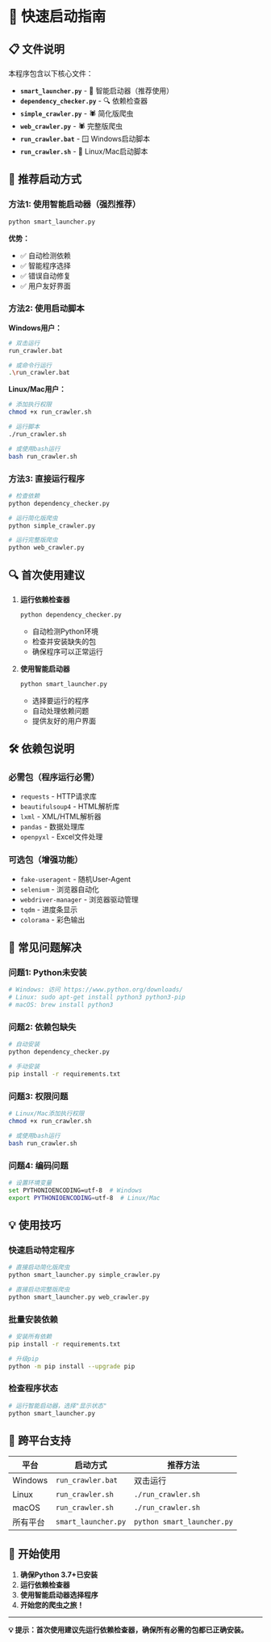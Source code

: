 # 🚀 快速启动指南

## 📋 文件说明

本程序包含以下核心文件：

- **`smart_launcher.py`** - 🎯 智能启动器（推荐使用）
- **`dependency_checker.py`** - 🔍 依赖检查器
- **`simple_crawler.py`** - 🕷️ 简化版爬虫
- **`web_crawler.py`** - 🕷️ 完整版爬虫
- **`run_crawler.bat`** - 🪟 Windows启动脚本
- **`run_crawler.sh`** - 🐧 Linux/Mac启动脚本

## 🎯 推荐启动方式

### 方法1: 使用智能启动器（强烈推荐）

```bash
python smart_launcher.py
```

**优势：**
- ✅ 自动检测依赖
- ✅ 智能程序选择
- ✅ 错误自动修复
- ✅ 用户友好界面

### 方法2: 使用启动脚本

**Windows用户：**
```bash
# 双击运行
run_crawler.bat

# 或命令行运行
.\run_crawler.bat
```

**Linux/Mac用户：**
```bash
# 添加执行权限
chmod +x run_crawler.sh

# 运行脚本
./run_crawler.sh

# 或使用bash运行
bash run_crawler.sh
```

### 方法3: 直接运行程序

```bash
# 检查依赖
python dependency_checker.py

# 运行简化版爬虫
python simple_crawler.py

# 运行完整版爬虫
python web_crawler.py
```

## 🔍 首次使用建议

1. **运行依赖检查器**
   ```bash
   python dependency_checker.py
   ```
   - 自动检测Python环境
   - 检查并安装缺失的包
   - 确保程序可以正常运行

2. **使用智能启动器**
   ```bash
   python smart_launcher.py
   ```
   - 选择要运行的程序
   - 自动处理依赖问题
   - 提供友好的用户界面

## 🛠️ 依赖包说明

### 必需包（程序运行必需）
- `requests` - HTTP请求库
- `beautifulsoup4` - HTML解析库
- `lxml` - XML/HTML解析器
- `pandas` - 数据处理库
- `openpyxl` - Excel文件处理

### 可选包（增强功能）
- `fake-useragent` - 随机User-Agent
- `selenium` - 浏览器自动化
- `webdriver-manager` - 浏览器驱动管理
- `tqdm` - 进度条显示
- `colorama` - 彩色输出

## 🚨 常见问题解决

### 问题1: Python未安装
```bash
# Windows: 访问 https://www.python.org/downloads/
# Linux: sudo apt-get install python3 python3-pip
# macOS: brew install python3
```

### 问题2: 依赖包缺失
```bash
# 自动安装
python dependency_checker.py

# 手动安装
pip install -r requirements.txt
```

### 问题3: 权限问题
```bash
# Linux/Mac添加执行权限
chmod +x run_crawler.sh

# 或使用bash运行
bash run_crawler.sh
```

### 问题4: 编码问题
```bash
# 设置环境变量
set PYTHONIOENCODING=utf-8  # Windows
export PYTHONIOENCODING=utf-8  # Linux/Mac
```

## 💡 使用技巧

### 快速启动特定程序
```bash
# 直接启动简化版爬虫
python smart_launcher.py simple_crawler.py

# 直接启动完整版爬虫
python smart_launcher.py web_crawler.py
```

### 批量安装依赖
```bash
# 安装所有依赖
pip install -r requirements.txt

# 升级pip
python -m pip install --upgrade pip
```

### 检查程序状态
```bash
# 运行智能启动器，选择"显示状态"
python smart_launcher.py
```

## 📱 跨平台支持

| 平台 | 启动方式 | 推荐方法 |
|------|----------|----------|
| Windows | `run_crawler.bat` | 双击运行 |
| Linux | `run_crawler.sh` | `./run_crawler.sh` |
| macOS | `run_crawler.sh` | `./run_crawler.sh` |
| 所有平台 | `smart_launcher.py` | `python smart_launcher.py` |

## 🎉 开始使用

1. **确保Python 3.7+已安装**
2. **运行依赖检查器**
3. **使用智能启动器选择程序**
4. **开始您的爬虫之旅！**

---

**💡 提示：首次使用建议先运行依赖检查器，确保所有必需的包都已正确安装。**
